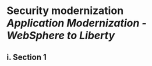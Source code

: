 # **Security modernization**</br>*Application Modernization - WebSphere to Liberty*

## **i. Section 1**